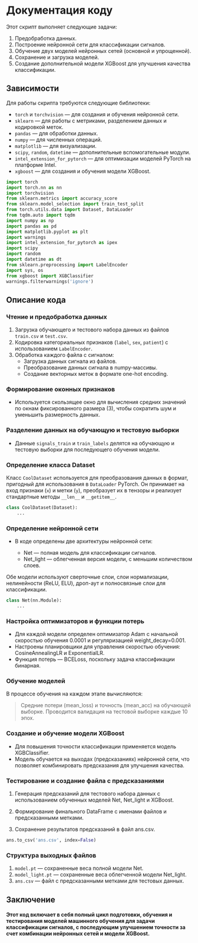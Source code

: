 # Документация коду

Этот скрипт выполняет следующие задачи:
1. Предобработка данных.
2. Построение нейронной сети для классификации сигналов.
3. Обучение двух моделей нейронных сетей (основной и упрощенной).
4. Сохранение и загрузка моделей.
5. Создание дополнительной модели XGBoost для улучшения качества классификации.

## Зависимости

Для работы скрипта требуются следующие библиотеки:
- `torch` и `torchvision` — для создания и обучения нейронной сети.
- `sklearn` — для работы с метриками, разделением данных и кодировкой меток.
- `pandas` — для обработки данных.
- `numpy` — для численных операций.
- `matplotlib` — для визуализации.
- `scipy`, `random`, `datetime` — дополнительные вспомогательные модули.
- `intel_extension_for_pytorch` — для оптимизации моделей PyTorch на платформе Intel.
- `xgboost` — для создания и обучения модели XGBoost.


```python
import torch
import torch.nn as nn
import torchvision
from sklearn.metrics import accuracy_score
from sklearn.model_selection import train_test_split
from torch.utils.data import Dataset, DataLoader
from tqdm.auto import tqdm
import numpy as np
import pandas as pd
import matplotlib.pyplot as plt
import warnings
import intel_extension_for_pytorch as ipex
import scipy
import random
import datetime as dt
from sklearn.preprocessing import LabelEncoder
import sys, os
from xgboost import XGBClassifier
warnings.filterwarnings('ignore')
```

## Описание кода

### Чтение и предобработка данных

1. Загрузка обучающего и тестового набора данных из файлов `train.csv` и `test.csv`.
2. Кодировка категориальных признаков (`label`, `sex`, `patient`) с использованием `LabelEncoder`.
3. Обработка каждого файла с сигналом:
   - Загрузка данных сигнала из файлов.
   - Преобразование данных сигнала в numpy-массивы.
   - Создание векторных меток в формате one-hot encoding.

### Формирование оконных признаков

- Используется скользящее окно для вычисления средних значений по окнам фиксированного размера (3), чтобы сократить шум и уменьшить размерность данных.

### Разделение данных на обучающую и тестовую выборки

- Данные `signals_train` и `train_labels` делятся на обучающую и тестовую выборки для последующего обучения модели.

### Определение класса Dataset

Класс `CoolDataset` используется для преобразования данных в формат, пригодный для использования в `DataLoader` PyTorch. Он принимает на вход признаки (`x`) и метки (`y`), преобразует их в тензоры и реализует стандартные методы `__len__` и `__getitem__`.

```python
class CoolDataset(Dataset):
    ... 
 ```
### Определение нейронной сети
- В коде определены две архитектуры нейронной сети:

	- Net — полная модель для классификации сигналов.
	- Net_light — облегченная версия модели, с меньшим количеством слоев.

Обе модели используют сверточные слои, слои нормализации, нелинейности (ReLU, ELU), дроп-аут и полносвязные слои для классификации.

```python
class Net(nn.Module):
    ...
 ```

### Настройка оптимизаторов и функции потерь

- Для каждой модели определен оптимизатор Adam с начальной скоростью обучения 0.0001 и регуляризацией weight_decay=0.001.
- Настроены планировщики для управления скоростью обучения: CosineAnnealingLR и ExponentialLR.
- Функция потерь — BCELoss, поскольку задача классификации бинарная.

### Обучение моделей

В процессе обучения на каждом этапе вычисляются:

>  Средние потери (mean_loss) и точность (mean_acc) на обучающей выборке.
Проводится валидация на тестовой выборке каждые 10 эпох.

### Создание и обучение модели XGBoost

- Для повышения точности классификации применяется модель XGBClassifier.
- Модель обучается на выходах (предсказаниях) нейронной сети, что позволяет комбинировать предсказания для улучшения качества.

### Тестирование и создание файла с предсказаниями


1.	Генерация предсказаний для тестового набора данных с использованием обученных моделей Net, Net_light и XGBoost.
	
2.	Формирование финального DataFrame с именами файлов и предсказанными метками.
	
3.	Сохранение результатов предсказаний в файл ans.csv.

```python
ans.to_csv('ans.csv', index=False)
 ```

### Структура выходных файлов

1.	`model.pt` — сохраненные веса полной модели Net.
2. `model_light.pt` — сохраненные веса облегченной модели Net_light.
3.	`ans.csv` — файл с предсказанными метками для тестовых данных.

## Заключение

#### Этот код включает в себя полный цикл подготовки, обучения и тестирования моделей машинного обучения для задачи классификации сигналов, с последующим улучшением точности за счет комбинации нейронных сетей и модели XGBoost.